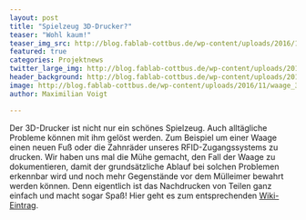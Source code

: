 ```yaml
---
layout: post
title: "Spielzeug 3D-Drucker?"
teaser: "Wohl kaum!"
teaser_img_src: http://blog.fablab-cottbus.de/wp-content/uploads/2016/11/waage_3d.jpg
featured: true
categories: Projektnews
twitter_large_img: http://blog.fablab-cottbus.de/wp-content/uploads/2016/11/waage_3d.jpg
header_background: http://blog.fablab-cottbus.de/wp-content/uploads/2016/11/waage_3d.jpg
image: http://blog.fablab-cottbus.de/wp-content/uploads/2016/11/waage_3d.jpg
author: Maximilian Voigt

---
```

Der 3D-Drucker ist nicht nur ein schönes Spielzeug. Auch alltägliche Probleme können mit ihm gelöst werden. 
Zum Beispiel um einer Waage einen neuen Fuß oder die Zahnräder unseres RFID-Zugangssystems zu drucken. Wir haben uns mal die Mühe
 gemacht, den Fall der Waage zu dokumentieren, damit der grundsätzliche Ablauf bei solchen Problemen erkennbar wird und 
noch mehr Gegenstände vor dem Mülleimer bewahrt werden können. Denn eigentlich ist das Nachdrucken von Teilen ganz
 einfach und macht sogar Spaß! 
Hier geht es zum entsprechenden <a href="http://fablab-cottbus.de/index.php/Repair-Cafe#Beispiele" target="_blank">Wiki-Eintrag</a>.